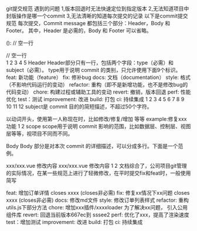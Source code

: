 git提交规范
遇到的问题
1,版本回退时无法快速定位到指定版本
2,无法知道项目中封版操作是哪一个commit
3,无法清晰的知道每次提交的记录
以下是commit提交规范
每次提交，Commit message 都包括三个部分：Header，Body 和 Footer。
其中，Header 是必需的，Body 和 Footer 可以省略。

<type>(<scope>): <subject>
// 空一行
<body>
// 空一行

<footer>
1
2
3
4
5
Header
Header部分只有一行，包括两个字段：type（必需）和subject（必需）。
type用于说明 commit 的类别，只允许使用下面9个标识。
feat: 新功能（feature）
fix: 修补bug
docs: 文档（documentation）
style: 格式（不影响代码运行的变动）
refactor: 重构（即不是新增功能，也不是修改bug的代码变动）
chore: 构建过程或辅助工具的变动
revert: 撤销，版本回退
perf: 性能优化
test：测试
improvement: 改进
build: 打包
ci: 持续集成
1
2
3
4
5
6
7
8
9
10
11
12
subject是 commit 目的的简短描述，不超过50个字符。

以动词开头，使用第一人称现在时，比如修改/修复/增加 等等
example:修复xxx功能
1
2
scope
scope用于说明 commit 影响的范围，比如数据层、控制层、视图层等等，视项目不同而不同。

Body
Body 部分是对本次 commit 的详细描述，可以分成多行。下面是一个范例。

xxx/xxx.vue  修改内容
xxx/xxx.vue  修改内容
1
2
文档综合了，公司项目git管理的实际情况，在某一些规范上进行了轻微修改，在平时提交fix和feat时，一般使用简写

feat: 增加订单详情  closes xxxx (closes非必需)
fix: 修复xx情况下xx问题  closes xxxx (closes非必需)
docs: 修改md文件
style: 修改订单列表样式
refactor: 重构utils.js下部分方法
chore: 增加xxx插件/xxxxloader 为了解决xx问题， 引入公用组件库
revert: 回退当前版本667ec到 sssee2
perf: 优化了xxx，提高了渲染速度
test：增加测试
improvement: 改进
build: 打包
ci: 持续集成
